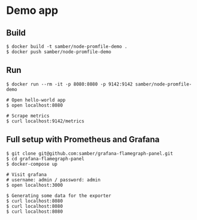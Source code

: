 
# Demo app

## Build

```
$ docker build -t samber/node-promfile-demo .
$ docker push samber/node-promfile-demo
```

## Run

```
$ docker run --rm -it -p 8080:8080 -p 9142:9142 samber/node-promfile-demo

# Open hello-world app
$ open localhost:8080

# Scrape metrics
$ curl localhost:9142/metrics
```

## Full setup with Prometheus and Grafana

```
$ git clone git@github.com:samber/grafana-flamegraph-panel.git
$ cd grafana-flamegraph-panel
$ docker-compose up

# Visit grafana
# username: admin / password: admin
$ open localhost:3000

$ Generating some data for the exporter
$ curl localhost:8080
$ curl localhost:8080
$ curl localhost:8080
```
